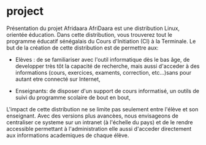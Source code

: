 # project
Présentation du projet Afridaara
AfriDaara est une distribution Linux, orientée éducation. Dans cette distribution, vous trouverez tout le programme éducatif sénégalais du Cours d'Initiation (CI) à la Terminale. 
Le but de la création de cette distribution est de permettre aux:

 - Elèves : de se familiariser avec l'outil informatique dès le bas âge, de developper très tôt la capacité de recherche, mais aussi d'acceder à des informations (cours, exercices, examents, correction, etc...)sans pour autant etre connecté sur Internet,

 - Enseignants: de disposer d'un support de cours informatisé, un outils de suivi du programme scolaire de bout en bout,

L'impact de cette distribution ne se limite pas seulement entre l'élève et son enseignant. Avec des versions plus avancèes, nous envisageons de centraliser ce systeme sur un intranet (à l'échelle du pays) et de le rendre accessible permettant à l'administration elle aussi d'acceder directement aux informations academiques de chaque élève.
